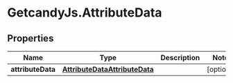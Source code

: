 # GetcandyJs.AttributeData

## Properties

Name | Type | Description | Notes
------------ | ------------- | ------------- | -------------
**attributeData** | [**AttributeDataAttributeData**](AttributeDataAttributeData.md) |  | [optional] 


